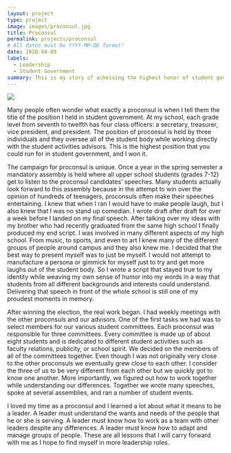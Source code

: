 ```yaml
---
layout: project
type: project
image: images/proconsul.jpg
title: Proconsul
permalink: projects/proconsul
# All dates must be YYYY-MM-DD format!
date: 2020-04-09
labels:
  - Leadership
  - Student Government
summary: This is my story of acheiving the highest honor of student governemnt.
---
```


<img class="ui image" src="{{ site.baseurl }}/images/proconsul.png">

Many people often wonder what exactly a proconsul is when I tell them the title of the position I held in student government. At my school, each grade level from seventh to twelfth has four class officers: a secretary, treasurer, vice president, and president. The position of proconsul is held by three individuals and they oversee all of the student body while working directly with the student activities advisors. This is the highest position that you could run for in student government, and I won it. 

The campaign for proconsul is unique. Once a year in the spring semester a mandatory assembly is held where all upper school students (grades 7-12) get to listen to the proconsul candidates’ speeches. Many students actually look forward to this assembly because in the attempt to win over the opinion of hundreds of teenagers, proconsuls often make their speeches entertaining. I knew that when I ran I would have to make people laugh, but I also knew that I was no stand up comedian. I wrote draft after draft for over a week before I landed on my final speech. After talking over my ideas with my brother who had recently graduated from the same high school I finally produced my end script. I was involved in many different aspects of my high school. From music, to sports, and even to art I knew many of the different groups of people around campus and they also knew me. I decided that the best way to present myself was to just be myself. I would not attempt to manufacture a persona or gimmick for myself just to try and get more laughs out of the student body. So I wrote a script that stayed true to my identity while weaving my own sense of humor into my words in a way that students from all different backgrounds and interests could understand. Delivering that speech in front of the whole school is still one of my proudest moments in memory. 

After winning the election, the real work began. I had weekly meetings with the other proconsuls and our advisors. One of the first tasks we had was to select members for our various student committees. Each proconsul was responsible for three committees. Every committee is made up of about eight students and is dedicated to different student activities such as faculty relations, publicity, or school spirit. We decided on the members of all of the committees together. Even though I was not originally very close to the other proconsuls we eventually grew close to each other. I consider the three of us to be very different from each other but we quickly got to know one another. More importantly, we figured out how to work together while understanding our differences. Together we wrote many speeches, spoke at several assemblies, and ran a number of student events.    

I loved my time as a proconsul and I learned a lot about what it means to be a leader. A leader must understand the wants and needs of the people that he or she is serving. A leader must know how to work as a team with other leaders despite any differences. A leader must know how to adapt and manage groups of people. These are all lessons that I will carry forward with me as I hope to find myself in more leadership roles. 
